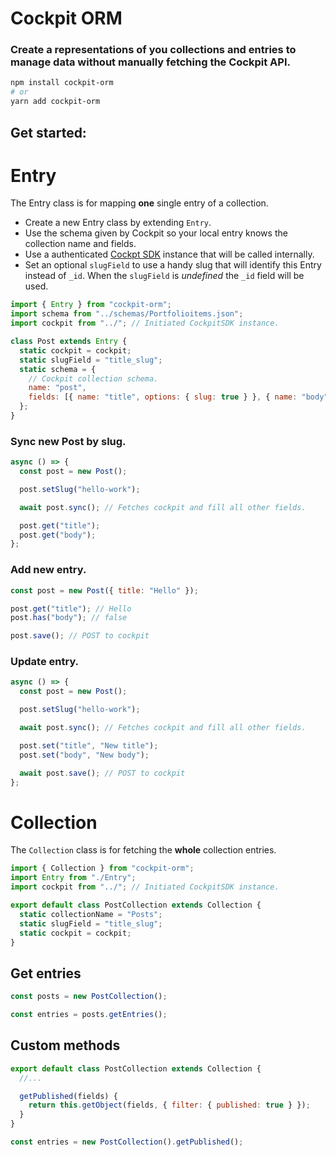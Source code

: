 # Cockpit ORM

### Create a representations of you collections and entries to manage data without manually fetching the Cockpit API.

```sh
npm install cockpit-orm
# or
yarn add cockpit-orm
```

## Get started:

# Entry

The Entry class is for mapping **one** single entry of a collection.

* Create a new Entry class by extending `Entry`.
* Use the schema given by Cockpit so your local entry knows the collection name and fields.
* Use a authenticated [Cockpt SDK](https://www.npmjs.com/package/cockpit-sdk) instance that will be called internally.
* Set an optional `slugField` to use a handy slug that will identify this Entry instead of `_id`. When the `slugField` is _undefined_ the `_id` field will be used.

```js
import { Entry } from "cockpit-orm";
import schema from "../schemas/Portfolioitems.json";
import cockpit from "../"; // Initiated CockpitSDK instance.

class Post extends Entry {
  static cockpit = cockpit;
  static slugField = "title_slug";
  static schema = {
    // Cockpit collection schema.
    name: "post",
    fields: [{ name: "title", options: { slug: true } }, { name: "body" }]
  };
}
```

### Sync new Post by slug.

```js
async () => {
  const post = new Post();

  post.setSlug("hello-work");

  await post.sync(); // Fetches cockpit and fill all other fields.

  post.get("title");
  post.get("body");
};
```

### Add new entry.

```js
const post = new Post({ title: "Hello" });

post.get("title"); // Hello
post.has("body"); // false

post.save(); // POST to cockpit
```

### Update entry.

```js
async () => {
  const post = new Post();

  post.setSlug("hello-work");

  await post.sync(); // Fetches cockpit and fill all other fields.

  post.set("title", "New title");
  post.set("body", "New body");

  await post.save(); // POST to cockpit
};
```

# Collection

The `Collection` class is for fetching the **whole** collection entries.

```js
import { Collection } from "cockpit-orm";
import Entry from "./Entry";
import cockpit from "../"; // Initiated CockpitSDK instance.

export default class PostCollection extends Collection {
  static collectionName = "Posts";
  static slugField = "title_slug";
  static cockpit = cockpit;
}
```

## Get entries

```js
const posts = new PostCollection();

const entries = posts.getEntries();
```

## Custom methods

```js
export default class PostCollection extends Collection {
  //...

  getPublished(fields) {
    return this.getObject(fields, { filter: { published: true } });
  }
}

const entries = new PostCollection().getPublished();
```
